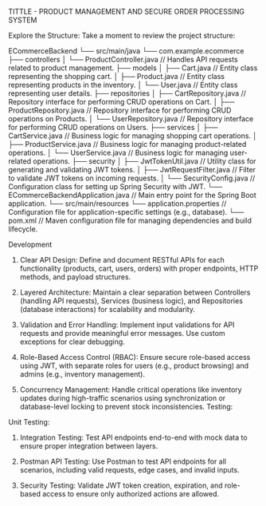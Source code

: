 TITTLE - PRODUCT MANAGEMENT AND SECURE ORDER PROCESSING SYSTEM

Explore the Structure: Take a moment to review the project structure:

ECommerceBackend
└── src/main/java
    └── com.example.ecommerce
        ├── controllers
        │   └── ProductController.java         // Handles API requests related to product management.
        ├── models
        │   ├── Cart.java                      // Entity class representing the shopping cart.
        │   ├── Product.java                   // Entity class representing products in the inventory.
        │   └── User.java                      // Entity class representing user details.
        ├── repositories
        │   ├── CartRepository.java            // Repository interface for performing CRUD operations on Cart.
        │   ├── ProductRepository.java         // Repository interface for performing CRUD operations on Products.
        │   └── UserRepository.java            // Repository interface for performing CRUD operations on Users.
        ├── services
        │   ├── CartService.java               // Business logic for managing shopping cart operations.
        │   ├── ProductService.java            // Business logic for managing product-related operations.
        │   └── UserService.java               // Business logic for managing user-related operations.
        ├── security
        │   ├── JwtTokenUtil.java              // Utility class for generating and validating JWT tokens.
        │   ├── JwtRequestFilter.java          // Filter to validate JWT tokens on incoming requests.
        │   └── SecurityConfig.java            // Configuration class for setting up Spring Security with JWT.
        └── ECommerceBackendApplication.java   // Main entry point for the Spring Boot application.
└── src/main/resources
    └── application.properties                // Configuration file for application-specific settings (e.g., database).
└── pom.xml      // Maven configuration file for managing dependencies and build lifecycle.


Development 
1. Clear API Design:
Define and document RESTful APIs for each functionality (products, cart, users, orders) with proper endpoints, HTTP methods, and payload structures.

2. Layered Architecture:
Maintain a clear separation between Controllers (handling API requests), Services (business logic), and Repositories (database interactions) for scalability and modularity.

3. Validation and Error Handling:
Implement input validations for API requests and provide meaningful error messages. Use custom exceptions for clear debugging.

4. Role-Based Access Control (RBAC):
Ensure secure role-based access using JWT, with separate roles for users (e.g., product browsing) and admins (e.g., inventory management).

5. Concurrency Management:
Handle critical operations like inventory updates during high-traffic scenarios using synchronization or database-level locking to prevent stock inconsistencies.
Testing:

Unit Testing:

1. Integration Testing:
Test API endpoints end-to-end with mock data to ensure proper integration between layers.

2. Postman API Testing:
Use Postman to test API endpoints for all scenarios, including valid requests, edge cases, and invalid inputs.

3. Security Testing:
Validate JWT token creation, expiration, and role-based access to ensure only authorized actions are allowed.

